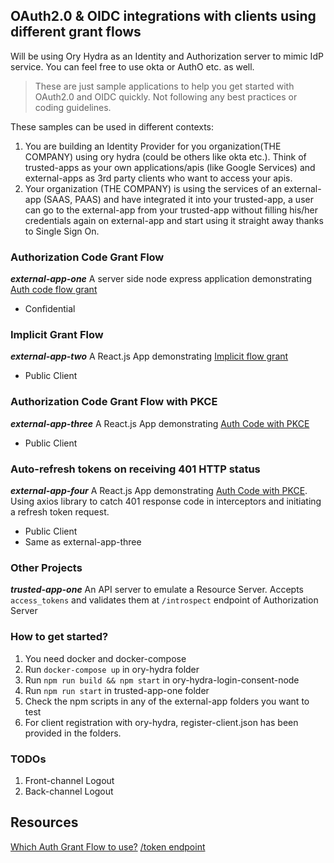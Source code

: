 ## OAuth2.0 & OIDC integrations with clients using different grant flows
Will be using Ory Hydra as an Identity and Authorization server to mimic IdP service. You can feel free to use okta or AuthO etc. as well.

> These are just sample applications to help you get started with OAuth2.0 and OIDC quickly.
> Not following any best practices or coding guidelines.

These samples can be used in different contexts:
1. You are building an Identity Provider for you organization(THE COMPANY) using ory hydra (could be others like okta etc.). Think of trusted-apps as your own applications/apis (like Google Services) and external-apps as 3rd party clients who want to access your apis.
2. Your organization (THE COMPANY) is using the services of an external-app (SAAS, PAAS) and have integrated it into your trusted-app, a user can go to the external-app from your trusted-app without filling his/her credentials again on external-app and start using it straight away thanks to Single Sign On.


### Authorization Code Grant Flow
***external-app-one*** A server side node express application demonstrating [Auth code flow grant](https://developer.okta.com/blog/2018/04/10/oauth-authorization-code-grant-type)
- Confidential 

### Implicit Grant Flow

***external-app-two*** A React.js App demonstrating [Implicit flow grant](https://developer.okta.com/blog/2018/05/24/what-is-the-oauth2-implicit-grant-type)
- Public Client

### Authorization Code Grant Flow with PKCE

***external-app-three*** A React.js App demonstrating [Auth Code with PKCE](https://developer.okta.com/blog/2019/08/22/okta-authjs-pkce)
- Public Client

### Auto-refresh tokens on receiving 401 HTTP status

***external-app-four*** A React.js App demonstrating [Auth Code with PKCE](https://developer.okta.com/blog/2019/08/22/okta-authjs-pkce). 
Using axios library to catch 401 response code in interceptors and initiating a refresh token request.
- Public Client
- Same as external-app-three

### Other Projects

***trusted-app-one*** An API server to emulate a Resource Server.
Accepts `access_tokens` and validates them at `/introspect` endpoint of Authorization Server


### How to get started?

1. You need docker and docker-compose
2. Run `docker-compose up` in ory-hydra folder
3. Run `npm run build && npm start` in ory-hydra-login-consent-node 
4. Run `npm run start` in trusted-app-one folder
5. Check the npm scripts in any of the external-app folders you want to test
6. For client registration with ory-hydra, register-client.json has been provided in the folders.

### TODOs
1. Front-channel Logout
2. Back-channel Logout

## Resources

[Which Auth Grant Flow to use?](https://auth0.com/docs/authorization/flows/which-oauth-2-0-flow-should-i-use#can-i-try-the-endpoints-before-i-implement-my-application-)
[/token endpoint](https://connect2id.com/products/server/docs/api/token) 
